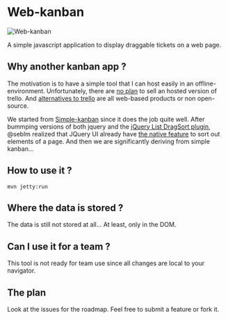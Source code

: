 Web-kanban
==========

![Web-kanban](raw/master/screenshot.png)

A simple javascript application to display draggable tickets on a web page.

Why another kanban app ?
------------------------
The motivation is to have a simple tool that I can host easily in an offline-environment. Unfortunately, there are [no plan](http://webapps.stackexchange.com/questions/20042/can-i-host-my-own-instance-of-trello#comment15397_20043) to sell an hosted version of trello. And [alternatives to trello](http://alternativeto.net/software/trello/) are all web-based products or non open-source.

We started from [Simple-kanban](http://www.simple-kanban.com/) since it does the job quite well.
After bummping versions of both jquery and the [jQuery List DragSort plugin](http://dragsort.codeplex.com/), @seblm realized that JQuery UI already have [the native feature](http://jqueryui.com/demos/sortable) to sort out elements of a page. And then we are significantly deriving from simple kanban...

How to use it ?
---------------
    mvn jetty:run

Where the data is stored ?
--------------------------
The data is still not stored at all... At least, only in the DOM.

Can I use it for a team ?
-------------------------
This tool is not ready for team use since all changes are local to your navigator.

The plan
--------
Look at the issues for the roadmap. Feel free to submit a feature or fork it.
